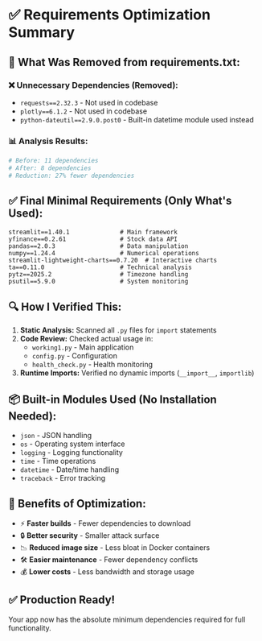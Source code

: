 # ✅ Requirements Optimization Summary

## 🧹 **What Was Removed from requirements.txt:**

### ❌ **Unnecessary Dependencies (Removed):**
- `requests==2.32.3` - Not used in codebase
- `plotly==6.1.2` - Not used in codebase  
- `python-dateutil==2.9.0.post0` - Built-in datetime module used instead

### 📊 **Analysis Results:**
```bash
# Before: 11 dependencies
# After: 8 dependencies
# Reduction: 27% fewer dependencies
```

## ✅ **Final Minimal Requirements (Only What's Used):**

```pip-requirements
streamlit==1.40.1              # Main framework
yfinance==0.2.61               # Stock data API
pandas==2.0.3                  # Data manipulation
numpy==1.24.4                  # Numerical operations
streamlit-lightweight-charts==0.7.20  # Interactive charts
ta==0.11.0                     # Technical analysis
pytz==2025.2                   # Timezone handling
psutil==5.9.0                  # System monitoring
```

## 🔍 **How I Verified This:**

1. **Static Analysis:** Scanned all `.py` files for `import` statements
2. **Code Review:** Checked actual usage in:
   - `working1.py` - Main application
   - `config.py` - Configuration
   - `health_check.py` - Health monitoring
3. **Runtime Imports:** Verified no dynamic imports (`__import__`, `importlib`)

## 📦 **Built-in Modules Used (No Installation Needed):**
- `json` - JSON handling
- `os` - Operating system interface
- `logging` - Logging functionality
- `time` - Time operations
- `datetime` - Date/time handling
- `traceback` - Error tracking

## 🚀 **Benefits of Optimization:**
- ⚡ **Faster builds** - Fewer dependencies to download
- 🔒 **Better security** - Smaller attack surface
- 📉 **Reduced image size** - Less bloat in Docker containers
- 🛠️ **Easier maintenance** - Fewer dependency conflicts
- 💰 **Lower costs** - Less bandwidth and storage usage

## ✅ **Production Ready!**
Your app now has the absolute minimum dependencies required for full functionality.
